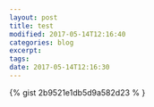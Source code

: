 ```yaml
---
layout: post
title: test
modified: 2017-05-14T12:16:40
categories: blog
excerpt:
tags: 
date: 2017-05-14T12:16:30
---
```


{% gist 2b9521e1db5d9a582d23 % }